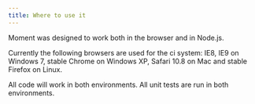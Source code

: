 ```yaml
---
title: Where to use it
---
```



Moment was designed to work both in the browser and in Node.js.

Currently the following browsers are used for the ci system: IE8, IE9 on
Windows 7, stable Chrome on Windows XP, Safari 10.8 on Mac and stable
Firefox on Linux.

All code will work in both environments. All unit tests are run in both environments.
